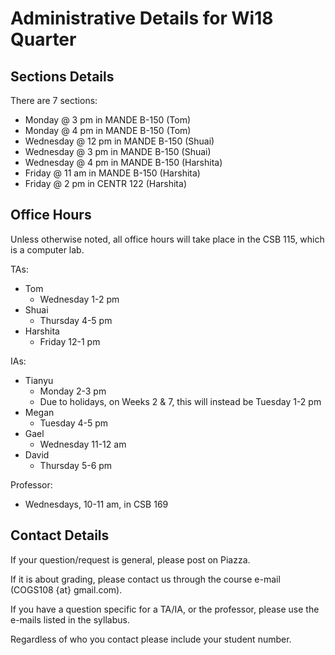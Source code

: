 # Administrative Details for Wi18 Quarter

## Sections Details

There are 7 sections:
- Monday @ 3 pm in MANDE B-150 (Tom)
- Monday @ 4 pm in MANDE B-150 (Tom)
- Wednesday @ 12 pm in MANDE B-150 (Shuai)
- Wednesday @ 3 pm in MANDE B-150 (Shuai)
- Wednesday @ 4 pm in MANDE B-150 (Harshita)
- Friday @ 11 am in MANDE B-150 (Harshita)
- Friday @ 2 pm in CENTR 122 (Harshita)

## Office Hours

Unless otherwise noted, all office hours will take place in the CSB 115, which is a computer lab.

TAs:
- Tom
  - Wednesday 1-2 pm
- Shuai
  -	Thursday 4-5 pm
- Harshita
  - Friday 12-1 pm	

IAs:
- Tianyu
  - Monday 2-3 pm
  - Due to holidays, on Weeks 2 & 7, this will instead be Tuesday 1-2 pm
- Megan
  - Tuesday 4-5 pm
- Gael
  - Wednesday 11-12 am
- David
  - Thursday 5-6 pm
  
Professor:
- Wednesdays, 10-11 am, in CSB 169

## Contact Details

If your question/request is general, please post on Piazza. 

If it is about grading, please contact us through the course e-mail (COGS108 {at} gmail.com). 

If you have a question specific for a TA/IA, or the professor, please use the e-mails listed in the syllabus.

Regardless of who you contact please include your student number.
